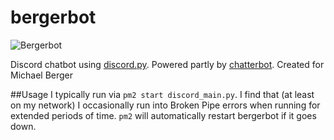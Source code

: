 # bergerbot

![Bergerbot](http://i.imgur.com/ICIOoty.png?2)

Discord chatbot using [discord.py](https://github.com/rapptz/discord.py). Powered partly by [chatterbot](https://github.com/gunthercox/ChatterBot). Created for Michael Berger

##Usage
I typically run via `pm2 start discord_main.py`. I find that (at least on my network) I occasionally run into Broken Pipe errors when running for extended periods of time. `pm2` will automatically restart bergerbot if it goes down.

